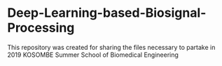 # Deep-Learning-based-Biosignal-Processing
This repository was created for sharing the files necessary to partake in 2019 KOSOMBE Summer School of Biomedical Engineering
